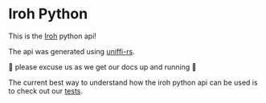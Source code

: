 # Iroh Python

This is the [Iroh](https://github.com/n0-computer/iroh) python api!

The api was generated using [uniffi-rs](https://github.com/mozilla/uniffi-rs).

🚧 please excuse us as we get our docs up and running 🚧

The current best way to understand how the iroh python api can be used is to check out our [tests](https://github.com/n0-computer/iroh-ffi/tree/main/python).


